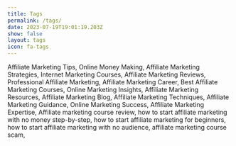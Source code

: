 ```yaml
---
title: Tags
permalink: /tags/
date: 2023-07-19T19:01:19.203Z
show: false
layout: tags
icon: fa-tags
---
```



Affiliate Marketing Tips, Online Money Making, Affiliate Marketing Strategies, Internet Marketing Courses, Affiliate Marketing Reviews, Professional Affiliate Marketing, Affiliate Marketing Career, Best Affiliate Marketing Courses, Online Marketing Insights, Affiliate Marketing Resources, Affiliate Marketing Blog, Affiliate Marketing Techniques, Affiliate Marketing Guidance, Online Marketing Success, Affiliate Marketing Expertise, Affiliate marketing course review, how to start affiliate marketing with no money step-by-step, how to start affiliate marketing for beginners, how to start affiliate marketing with no audience, affiliate marketing course scam,
